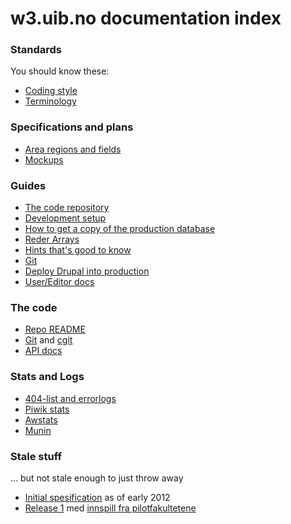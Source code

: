 # w3.uib.no documentation index

### Standards

You should know these:

* [Coding style](style.html)
* [Terminology](terms.html)

### Specifications and plans

* [Area regions and fields](area.html)
* [Mockups](mockups/)

### Guides

* [The code repository](repo.html)
* [Development setup](development-setup.html)
* [How to get a copy of the production database](local-production.html)
* [Reder Arrays](render-array.html)
* [Hints that's good to know](hints.html)
* [Git](git.html)
* [Deploy Drupal into production](drupal-deploy.html)
* [User/Editor docs](http://w3docs.h.uib.no/)

### The code

* [Repo README](repo-readme.html)
* [Git](https://rts.uib.no/projects/w3/repository) and [cgit](https://git.uib.no/cgit/site/w3.uib.no.git/tree/)
* [API docs](api/)

### Stats and Logs

* [404-list and errorlogs](http://overvakning.app.uib.no/w3_logs/)
* [Piwik stats](http://stats.uib.no/)
* [Awstats](http://overvakning.app.uib.no/awstats/awstats.pl?output=main&config=www.uib.no)
* [Munin](http://overvakning.app.uib.no/w3_hist.php?limit=2)

### Stale stuff

... but not stale enough to just throw away

* [Initial spesification](spec.html) as of early 2012
* [Release 1](release1.html) med [innspill fra pilotfakultetene](doc/pilot-ny-funksjonalitet.pdf)
